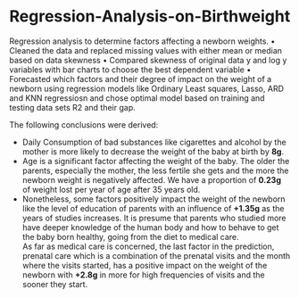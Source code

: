 # Regression-Analysis-on-Birthweight
Regression analysis to determine factors affecting a newborn weights.
•	Cleaned the data and replaced missing values with either mean or median based on data skewness
•	Compared skewness of original data y and log y variables with bar charts to choose the best dependent variable 
•	Forecasted which factors and their degree of impact on the weight of a newborn using regression models like Ordinary Least squares, Lasso, ARD and KNN regressiosn and chose optimal model based on training and testing data sets R2 and their gap.

The following conclusions were derived:

- Daily Consumption of bad substances like cigarettes and alcohol by the mother is more likely to decrease the weight of the baby at birth by <strong>8g</strong>. <br>
- Age is a significant factor affecting the weight of the baby. The older the parents, especially the mother, the less fertile she gets and the more the newborn weight is negatively affected. We have a proportion of <strong>0.23g</strong> of weight lost per year of age after 35 years old.<br>
- Nonetheless, some factors positively impact the weight of the newborn like the level of education of parents with an influence of <strong>+1.35g</strong> as the years of studies increases. It is presume that parents who studied more have deeper knowledge of the human body and how to behave to get the baby born healthy, going from the diet to medical care. <br> As far as medical care is concerned, the last factor in the prediction, prenatal care which is a combination of the prenatal visits and the month where the visits started, has a positive impact on the weight of the newborn with <strong>+2.8g</strong> in more for high frequencies of visits and the sooner they start.


